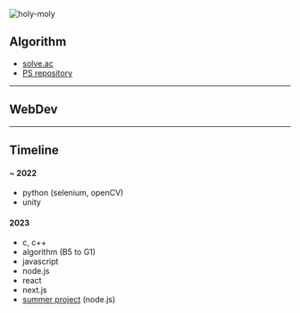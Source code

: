 ![holy-moly](https://github.com/taerim0/taerim0/assets/127942413/92fa3873-5516-4f31-9185-b8e01b8f5af2)

## Algorithm
- [solve.ac](https://solved.ac/profile/taerim0)
- [PS repository](https://github.com/taerim0/baekjoon)


---------
## WebDev

---------
## Timeline

#### ~ 2022
- python (selenium, openCV)
- unity

#### 2023
- c, c++
- algorithm (B5 to G1)
- javascript
- node.js
- react
- next.js
- [summer project](https://sites.google.com/ajou.ac.kr/mks/%ED%99%88/2023%EB%85%84-%ED%95%98%EA%B3%84-%EB%AA%A8%EA%B0%81%EC%86%8C/9-%EC%9E%A5%EB%A0%A4-%EB%B8%94%EB%A3%A8%EB%B2%A0%EB%A6%AC%EC%8A%A4%EB%AC%B4%EB%94%94?authuser=0) (node.js)
